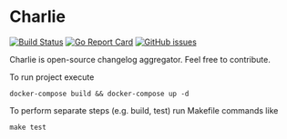 Charlie
=======

[![Build Status](https://travis-ci.org/mono83/charlie.svg?branch=master)](https://travis-ci.org/mono83/charlie)
[![Go Report Card](https://goreportcard.com/badge/github.com/mono83/charlie)](https://goreportcard.com/report/github.com/mono83/charlie)
[![GitHub issues](https://img.shields.io/github/issues/mono83/charlie.svg)](https://github.com/mono83/charlie)



Charlie is open-source changelog aggregator.
Feel free to contribute.

To run project execute

`docker-compose build && docker-compose up -d`

To perform separate steps (e.g. build, test) run Makefile commands like

`make test`

